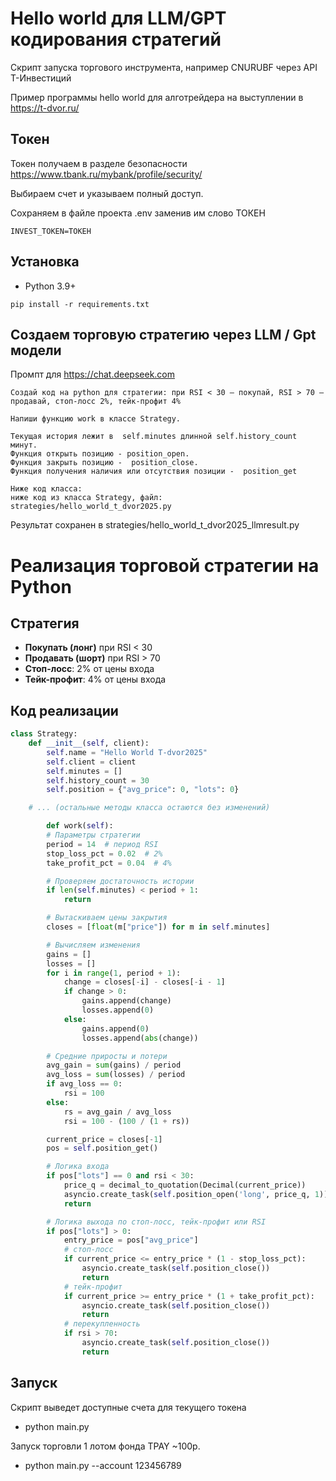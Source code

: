 # Hello world для LLM/GPT кодирования стратегий

Скрипт запуска торгового инструмента, например CNURUBF через API Т-Инвестиций

Пример программы hello world для алготрейдера на выступлении в https://t-dvor.ru/

## Токен

Токен получаем в разделе безопасности https://www.tbank.ru/mybank/profile/security/

Выбираем счет и указываем полный доступ.

Сохраняем в файле проекта .env заменив им слово ТОКЕН 
```
INVEST_TOKEN=ТОКЕН
```


## Установка
- Python 3.9+

```
pip install -r requirements.txt
```


## Создаем торговую стратегию через LLM / Gpt модели

Промпт для https://chat.deepseek.com

```
Создай код на python для стратегии: при RSI < 30 – покупай, RSI > 70 – продавай, стоп-лосс 2%, тейк-профит 4%

Напиши функцию work в классе Strategy.

Текущая история лежит в  self.minutes длинной self.history_count минут.
Функция открыть позицию - position_open.
Функция закрыть позицию -  position_close.
Функция получения наличия или отсутствия позиции -  position_get

Ниже код класса:
ниже код из класса Strategy, файл: strategies/hello_world_t_dvor2025.py
```

Результат сохранен в strategies/hello_world_t_dvor2025_llmresult.py


# Реализация торговой стратегии на Python

## Стратегия
- **Покупать (лонг)** при RSI < 30
- **Продавать (шорт)** при RSI > 70
- **Стоп-лосс**: 2% от цены входа
- **Тейк-профит**: 4% от цены входа

## Код реализации

```python
class Strategy:
    def __init__(self, client):
        self.name = "Hello World T-dvor2025"
        self.client = client
        self.minutes = []
        self.history_count = 30
        self.position = {"avg_price": 0, "lots": 0}

    # ... (остальные методы класса остаются без изменений)

        def work(self):
        # Параметры стратегии
        period = 14  # период RSI
        stop_loss_pct = 0.02  # 2%
        take_profit_pct = 0.04  # 4%

        # Проверяем достаточность истории
        if len(self.minutes) < period + 1:
            return

        # Вытаскиваем цены закрытия
        closes = [float(m["price"]) for m in self.minutes]

        # Вычисляем изменения
        gains = []
        losses = []
        for i in range(1, period + 1):
            change = closes[-i] - closes[-i - 1]
            if change > 0:
                gains.append(change)
                losses.append(0)
            else:
                gains.append(0)
                losses.append(abs(change))

        # Средние приросты и потери
        avg_gain = sum(gains) / period
        avg_loss = sum(losses) / period
        if avg_loss == 0:
            rsi = 100
        else:
            rs = avg_gain / avg_loss
            rsi = 100 - (100 / (1 + rs))

        current_price = closes[-1]
        pos = self.position_get()

        # Логика входа
        if pos["lots"] == 0 and rsi < 30:
            price_q = decimal_to_quotation(Decimal(current_price))
            asyncio.create_task(self.position_open('long', price_q, 1))
            return

        # Логика выхода по стоп-лосс, тейк-профит или RSI
        if pos["lots"] > 0:
            entry_price = pos["avg_price"]
            # стоп-лосс
            if current_price <= entry_price * (1 - stop_loss_pct):
                asyncio.create_task(self.position_close())
                return
            # тейк-профит
            if current_price >= entry_price * (1 + take_profit_pct):
                asyncio.create_task(self.position_close())
                return
            # перекупленность
            if rsi > 70:
                asyncio.create_task(self.position_close())
                return
```

## Запуск

Скрипт выведет доступные счета для текущего токена

- python main.py


Запуск торговли 1 лотом фонда TPAY ~100р.

- python main.py --account 123456789




